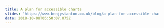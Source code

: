 ```yaml
---
title: A plan for accessible charts
slides: 'https://www.benjystanton.co.uk/blog/a-plan-for-accessible-charts/'
date: 2018-10-08T05:50:07.075Z
---
```


